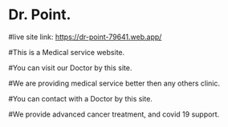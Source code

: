 # Dr. Point.

#live site link: https://dr-point-79641.web.app/

#This is a Medical service website.

#You can visit our Doctor by this site.

#We are providing medical service better then any others clinic.

#You can contact with a Doctor by this site.

#We provide advanced cancer treatment, and covid 19 support.